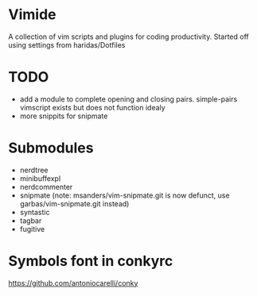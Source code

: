 Vimide
======

A collection of vim scripts and plugins for coding productivity.
Started off using settings from haridas/Dotfiles 

# TODO
- add a module to complete opening and closing pairs.
  simple-pairs vimscript exists but does not function idealy
- more snippits for snipmate

# Submodules
- nerdtree
- minibuffexpl
- nerdcommenter
- snipmate (note: msanders/vim-snipmate.git is now defunct, use garbas/vim-snipmate.git instead)
- syntastic
- tagbar
- fugitive

# Symbols font in conkyrc
https://github.com/antoniocarelli/conky 
